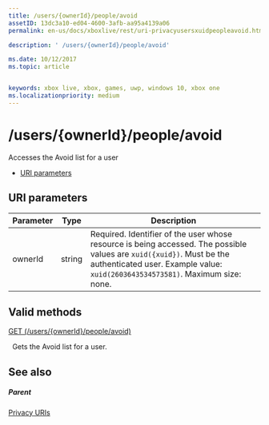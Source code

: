 ```yaml
---
title: /users/{ownerId}/people/avoid
assetID: 13dc3a10-ed04-4600-3afb-aa95a4139a06
permalink: en-us/docs/xboxlive/rest/uri-privacyusersxuidpeopleavoid.html

description: ' /users/{ownerId}/people/avoid'

ms.date: 10/12/2017
ms.topic: article


keywords: xbox live, xbox, games, uwp, windows 10, xbox one
ms.localizationpriority: medium
---
```



# /users/{ownerId}/people/avoid
Accesses the Avoid list for a user

  * [URI parameters](#ID4EQ)

<a id="ID4EQ"></a>


## URI parameters

| Parameter| Type| Description|
| --- | --- | --- |
| ownerId| string| Required. Identifier of the user whose resource is being accessed. The possible values are <code>xuid({xuid})</code>. Must be the authenticated user. Example value: <code>xuid(2603643534573581)</code>. Maximum size: none. |

<a id="ID4ERB"></a>


## Valid methods

[GET (/users/{ownerId}/people/avoid)](uri-privacyusersxuidpeopleavoidget.md)

&nbsp;&nbsp;Gets the Avoid list for a user.

<a id="ID4E2B"></a>


## See also

<a id="ID4E4B"></a>


##### Parent

[Privacy URIs](atoc-reference-privacyv2.md)
